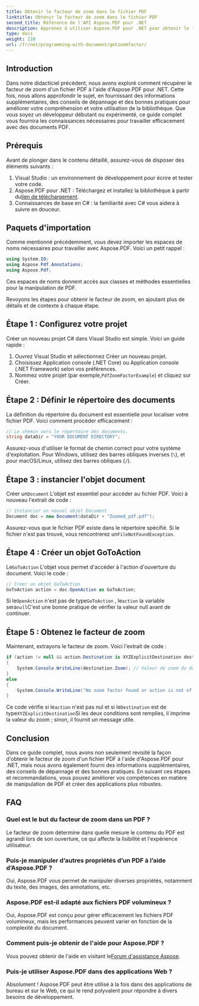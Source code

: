```yaml
---
title: Obtenir le facteur de zoom dans le fichier PDF
linktitle: Obtenir le facteur de zoom dans le fichier PDF
second_title: Référence de l'API Aspose.PDF pour .NET
description: Apprenez à utiliser Aspose.PDF pour .NET pour obtenir le facteur de zoom dans un fichier PDF avec ce guide étape par étape.
type: docs
weight: 210
url: /fr/net/programming-with-document/getzoomfactor/
---
```

## Introduction

Dans notre didacticiel précédent, nous avons exploré comment récupérer le facteur de zoom d'un fichier PDF à l'aide d'Aspose.PDF pour .NET. Cette fois, nous allons approfondir le sujet, en fournissant des informations supplémentaires, des conseils de dépannage et des bonnes pratiques pour améliorer votre compréhension et votre utilisation de la bibliothèque. Que vous soyez un développeur débutant ou expérimenté, ce guide complet vous fournira les connaissances nécessaires pour travailler efficacement avec des documents PDF.

## Prérequis

Avant de plonger dans le contenu détaillé, assurez-vous de disposer des éléments suivants :

1. Visual Studio : un environnement de développement pour écrire et tester votre code.
2. Aspose.PDF pour .NET : Téléchargez et installez la bibliothèque à partir du[lien de téléchargement](https://releases.aspose.com/pdf/net/).
3. Connaissances de base en C# : la familiarité avec C# vous aidera à suivre en douceur.

## Paquets d'importation

Comme mentionné précédemment, vous devez importer les espaces de noms nécessaires pour travailler avec Aspose.PDF. Voici un petit rappel :

```csharp
using System.IO;
using Aspose.Pdf.Annotations;
using Aspose.Pdf;
```

Ces espaces de noms donnent accès aux classes et méthodes essentielles pour la manipulation de PDF.

Revoyons les étapes pour obtenir le facteur de zoom, en ajoutant plus de détails et de contexte à chaque étape.

## Étape 1 : Configurez votre projet

Créer un nouveau projet C# dans Visual Studio est simple. Voici un guide rapide :

1. Ouvrez Visual Studio et sélectionnez Créer un nouveau projet.
2. Choisissez Application console (.NET Core) ou Application console (.NET Framework) selon vos préférences.
3.  Nommez votre projet (par exemple,`PdfZoomFactorExample`) et cliquez sur Créer.

## Étape 2 : Définir le répertoire des documents

La définition du répertoire du document est essentielle pour localiser votre fichier PDF. Voici comment procéder efficacement :

```csharp
// Le chemin vers le répertoire des documents.
string dataDir = "YOUR DOCUMENT DIRECTORY";
```

Assurez-vous d'utiliser le format de chemin correct pour votre système d'exploitation. Pour Windows, utilisez des barres obliques inverses (`\`), et pour macOS/Linux, utilisez des barres obliques (`/`).

## Étape 3 : instancier l'objet document

Créer un`Document` L'objet est essentiel pour accéder au fichier PDF. Voici à nouveau l'extrait de code :

```csharp
// Instancier un nouvel objet Document
Document doc = new Document(dataDir + "Zoomed_pdf.pdf");
```

 Assurez-vous que le fichier PDF existe dans le répertoire spécifié. Si le fichier n'est pas trouvé, vous rencontrerez un`FileNotFoundException`.

## Étape 4 : Créer un objet GoToAction

 Le`GoToAction` L'objet vous permet d'accéder à l'action d'ouverture du document. Voici le code :

```csharp
// Créer un objet GoToAction
GoToAction action = doc.OpenAction as GoToAction;
```

 Si le`OpenAction` n'est pas de type`GoToAction` , le`action` la variable sera`null`C'est une bonne pratique de vérifier la valeur null avant de continuer.

## Étape 5 : Obtenez le facteur de zoom

Maintenant, extrayons le facteur de zoom. Voici l'extrait de code :

```csharp
if (action != null && action.Destination is XYZExplicitDestination destination)
{
    System.Console.WriteLine(destination.Zoom); // Valeur de zoom du document ;
}
else
{
    System.Console.WriteLine("No zoom factor found or action is not of type GoToAction.");
}
```

 Ce code vérifie si le`action` n'est pas nul et si le`Destination` est de type`XYZExplicitDestination`Si les deux conditions sont remplies, il imprime la valeur du zoom ; sinon, il fournit un message utile.

## Conclusion

Dans ce guide complet, nous avons non seulement revisité la façon d'obtenir le facteur de zoom d'un fichier PDF à l'aide d'Aspose.PDF pour .NET, mais nous avons également fourni des informations supplémentaires, des conseils de dépannage et des bonnes pratiques. En suivant ces étapes et recommandations, vous pouvez améliorer vos compétences en matière de manipulation de PDF et créer des applications plus robustes.

## FAQ

### Quel est le but du facteur de zoom dans un PDF ?
Le facteur de zoom détermine dans quelle mesure le contenu du PDF est agrandi lors de son ouverture, ce qui affecte la lisibilité et l'expérience utilisateur.

### Puis-je manipuler d’autres propriétés d’un PDF à l’aide d’Aspose.PDF ?
Oui, Aspose.PDF vous permet de manipuler diverses propriétés, notamment du texte, des images, des annotations, etc.

### Aspose.PDF est-il adapté aux fichiers PDF volumineux ?
Oui, Aspose.PDF est conçu pour gérer efficacement les fichiers PDF volumineux, mais les performances peuvent varier en fonction de la complexité du document.

### Comment puis-je obtenir de l'aide pour Aspose.PDF ?
 Vous pouvez obtenir de l'aide en visitant le[Forum d'assistance Aspose](https://forum.aspose.com/c/pdf/10).

### Puis-je utiliser Aspose.PDF dans des applications Web ?
Absolument ! Aspose.PDF peut être utilisé à la fois dans des applications de bureau et sur le Web, ce qui le rend polyvalent pour répondre à divers besoins de développement.